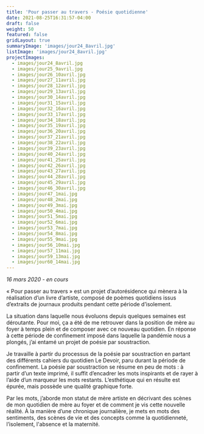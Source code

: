 ```yaml
---
title: 'Pour passer au travers - Poésie quotidienne'
date: 2021-08-25T16:31:57-04:00
draft: false
weight: 50
featured: false
gridLayout: true
summaryImage: 'images/jour24_8avril.jpg'
listImage: 'images/jour24_8avril.jpg'
projectImages:
  - images/jour24_8avril.jpg
  - images/jour25_9avril.jpg
  - images/jour26_10avril.jpg
  - images/jour27_11avril.jpg
  - images/jour28_12avril.jpg
  - images/jour29_13avril.jpg
  - images/jour30_14avril.jpg
  - images/jour31_15avril.jpg
  - images/jour32_16avril.jpg
  - images/jour33_17avril.jpg
  - images/jour34_18avril.jpg
  - images/jour35_19avril.jpg
  - images/jour36_20avril.jpg
  - images/jour37_21avril.jpg
  - images/jour38_22avril.jpg
  - images/jour39_23avril.jpg
  - images/jour40_24avril.jpg
  - images/jour41_25avril.jpg
  - images/jour42_26avril.jpg
  - images/jour43_27avril.jpg
  - images/jour44_28avril.jpg
  - images/jour45_29avril.jpg
  - images/jour46_30avril.jpg
  - images/jour47_1mai.jpg
  - images/jour48_2mai.jpg
  - images/jour49_3mai.jpg
  - images/jour50_4mai.jpg
  - images/jour51_5mai.jpg
  - images/jour52_6mai.jpg
  - images/jour53_7mai.jpg
  - images/jour54_8mai.jpg
  - images/jour55_9mai.jpg
  - images/jour56_10mai.jpg
  - images/jour57_11mai.jpg
  - images/jour59_13mai.jpg
  - images/jour60_14mai.jpg
---
```


_16 mars 2020 - en cours_

« Pour passer au travers » est un projet d’autorésidence qui mènera à la réalisation d’un livre d’artiste, composé de poèmes quotidiens issus d’extraits de journaux produits pendant cette période d’isolement.

La situation dans laquelle nous évoluons depuis quelques semaines est déroutante. Pour moi, ça a été de me retrouver dans la position de mère au foyer à temps plein et de composer avec ce nouveau quotidien. En réponse à cette période de confinement imposé dans laquelle la pandémie nous a plongés, j’ai entamé un projet de poésie par soustraction.

Je travaille à partir du processus de la poésie par soustraction en partant des différents cahiers du quotidien Le Devoir, paru durant la période de confinement. La poésie par soustraction se résume en peu de mots : à partir d’un texte imprimé, il suffit d’encadrer les mots inspirants et de rayer à l’aide d’un marqueur les mots restants. L’esthétique qui en résulte est épurée, mais possède une qualité graphique forte.

Par les mots, j’aborde mon statut de mère artiste en décrivant des scènes de mon quotidien de mère au foyer et de comment je vis cette nouvelle réalité. À la manière d’une chronique journalière, je mets en mots des sentiments, des scènes de vie et des concepts comme la quotidienneté, l’isolement, l'absence et la maternité.
